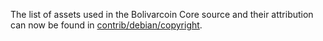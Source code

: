 The list of assets used in the Bolivarcoin Core source and their attribution can now be found in [contrib/debian/copyright](../contrib/debian/copyright).
